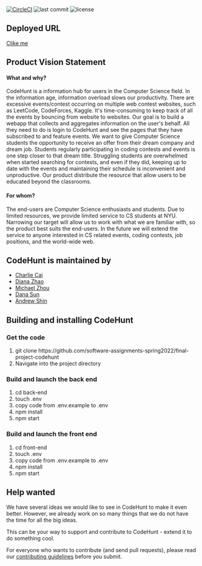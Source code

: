 [![CircleCI](https://circleci.com/gh/software-assignments-spring2022/final-project-codehunt/tree/master.svg?style=shield)](https://circleci.com/gh/software-assignments-spring2022/final-project-codehunt/tree/master)
![last commit](https://img.shields.io/github/last-commit/software-assignments-spring2022/final-project-codehunt?logo=Github)
![license](https://img.shields.io/github/license/software-assignments-spring2022/final-project-codehunt?logo=GitHub)

<h2>Deployed URL</h2>
<a href="http://157.245.90.75:4000/">Clike me</a>

<h2>Product Vision Statement</h2>
<h4>What and why?</h4>
CodeHunt is a information hub for users in the Computer Science field. In the information age, information overload slows our productivity. There are excessive events/contest occurring on multiple web contest websites, such as LeetCode, CodeForces, Kaggle. It's time-consuming to keep track of all the events by bouncing from website to websites. Our goal is to build a webapp that collects and aggregates information on the user's behalf. All they need to do is login to CodeHunt and see the pages that they have subscribed to and feature events. 
We want to give Computer Science students the opportunity to receive an offer from their dream company and dream job. Students regularly participating in coding contests and events is one step closer to that dream title. Struggling students are overwhelmed when started searching for contests, and even if they did, keeping up to date with the events and maintaining their schedule is inconvenient and unproductive. Our product distribute the resource that allow users to be educated beyond the classrooms.

<h4>For whom?</h4>
The end-users are Computer Science enthusiasts and students. Due to limited resources, we provide limited service to CS students at NYU. Narrowing our target will allow us to work with what we are familiar with, so the product best suits the end-users. In the future we will extend the service to anyone interested in CS related events, coding contests, job positions, and the world-wide web.

<h2>CodeHunt is maintained by</h2>
<ul>
<li><a href="https://github.com/charliecai00"> Charlie Cai</a></li>
<li><a href="https://github.com/dinanz">Diana Zhao</a></li>
<li><a href="https://github.com/kopokopok">Michael Zhou</a></li>
<li><a href="https://github.com/dana-sun">Dana Sun</a></li>
<li><a href="https://github.com/andrewshin02">Andrew Shin</a></li>
</ul>

<h2>Building and installing CodeHunt</h2>

<h3>Get the code</h3>
<ol>
  <li>git clone https://github.com/software-assignments-spring2022/final-project-codehunt</li>
  <li>Navigate into the project directory</li>
</ol>

<h3> Build and launch the back end</h3>
<ol>
  <li>cd back-end</li>
  <li>touch .env</li>
  <li>copy code from .env.example to .env</li>
  <li>npm install</li>
  <li>npm start</li>
</ol>

<h3> Build and launch the front end</h3>
<ol>
  <li>cd front-end</li>
  <li>touch .env</li>
  <li>copy code from .env.example to .env</li>
  <li>npm install</li>
  <li>npm start</li>
</ol>

<h2>Help wanted</h2>
We have several ideas we would like to see in CodeHunt to make it even better. However, we already work on so many things that we do not have the time for all the big ideas.

This can be your way to support and contribute to CodeHunt - extend it to do something cool.

For everyone who wants to contribute (and send pull requests), please read our [contributing guidelines](./CONTRIBUTING.md) before you submit.

